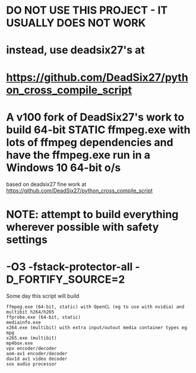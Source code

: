 # DO NOT USE THIS PROJECT - IT USUALLY DOES NOT WORK
# instead, use deadsix27's at 
# https://github.com/DeadSix27/python_cross_compile_script

# A v100 fork of DeadSix27's work to build 64-bit STATIC ffmpeg.exe with lots of ffmpeg dependencies and have the ffmpeg.exe run in a Windows 10 64-bit o/s

based on deadsix27 fine work at https://github.com/DeadSix27/python_cross_compile_script

# NOTE: attempt to build everything wherever possible with safety settings
#      -O3  -fstack-protector-all  -D_FORTIFY_SOURCE=2

Some day this script will build 
```
ffmpeg.exe (64-bit, static) with OpenCL (eg to use with nvidia) and multibit h264/h265
ffprobe.exe (64-bit, static)
mediainfo.exe
x264.exe (multibit) with extra input/outout media container types eg mpg
x265.exe (multibit)
mp4box.exe
vpx encoder/decoder
aom-av1 encoder/decoder
dav1d av1 video decoder
sox audio processor
```

